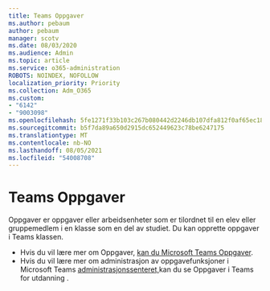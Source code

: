 ```yaml
---
title: Teams Oppgaver
ms.author: pebaum
author: pebaum
manager: scotv
ms.date: 08/03/2020
ms.audience: Admin
ms.topic: article
ms.service: o365-administration
ROBOTS: NOINDEX, NOFOLLOW
localization_priority: Priority
ms.collection: Adm_O365
ms.custom:
- "6142"
- "9003098"
ms.openlocfilehash: 5fe1271f33b103c267b080442d2246db107dfa812f0af65ec1808dd1cd640a4e
ms.sourcegitcommit: b5f7da89a650d2915dc652449623c78be6247175
ms.translationtype: MT
ms.contentlocale: nb-NO
ms.lasthandoff: 08/05/2021
ms.locfileid: "54008708"
---
```

# <a name="teams-assignments"></a>Teams Oppgaver

Oppgaver er oppgaver eller arbeidsenheter som er tilordnet til en elev eller gruppemedlem i en klasse som en del av studiet. Du kan opprette oppgaver i Teams klassen.

- Hvis du vil lære mer om Oppgaver, [kan du Microsoft Teams Oppgaver](https://support.microsoft.com/en-us/office/microsoft-teams-5aa4431a-8a3c-4aa5-87a6-b6401abea114#ID0EAABAAA=Assignments).
- Hvis du vil lære mer om administrasjon av oppgavefunksjoner i Microsoft Teams [administrasjonssenteret,](https://docs.microsoft.com/microsoftteams/expand-teams-across-your-org/assignments-in-teams)kan du se Oppgaver i Teams for utdanning .